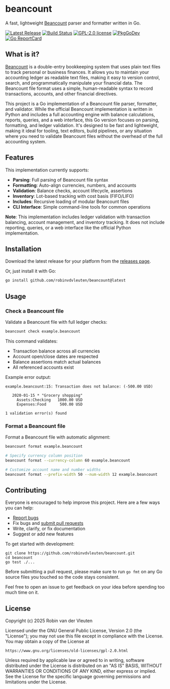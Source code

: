 # beancount

A fast, lightweight [Beancount](https://beancount.github.io/) parser and formatter written in Go.

[![Latest Release](https://img.shields.io/github/release/robinvdvleuten/beancount.svg?style=flat-square)](https://github.com/robinvdvleuten/beancount/releases)
[![Build Status](https://img.shields.io/github/actions/workflow/status/robinvdvleuten/beancount/build.yml?style=flat-square&branch=main)](https://github.com/robinvdvleuten/beancount/actions?query=workflow%3Abuild)
[![GPL-2.0 license](https://img.shields.io/github/license/robinvdvleuten/beancount.svg?style=flat-square)](https://github.com/robinvdvleuten/beancount/blob/main/COPYING)
[![PkgGoDev](https://img.shields.io/badge/godoc-reference-blue.svg?style=flat-square)](https://pkg.go.dev/github.com/robinvdvleuten/beancount)
[![Go ReportCard](https://goreportcard.com/badge/github.com/robinvdvleuten/beancount?style=flat-square)](https://goreportcard.com/report/robinvdvleuten/beancount)

## What is it?

[Beancount](https://beancount.github.io/) is a double-entry bookkeeping system that uses plain text files to track personal or business finances. It allows you to maintain your accounting ledger as readable text files, making it easy to version control, search, and programmatically manipulate your financial data. The Beancount file format uses a simple, human-readable syntax to record transactions, accounts, and other financial directives.

This project is a Go implementation of a Beancount file parser, formatter, and validator. While the official Beancount implementation is written in Python and includes a full accounting engine with balance calculations, reports, queries, and a web interface, this Go version focuses on parsing, formatting, and ledger validation. It's designed to be fast and lightweight, making it ideal for tooling, text editors, build pipelines, or any situation where you need to validate Beancount files without the overhead of the full accounting system.

## Features

This implementation currently supports:

- **Parsing**: Full parsing of Beancount file syntax
- **Formatting**: Auto-align currencies, numbers, and accounts
- **Validation**: Balance checks, account lifecycle, assertions
- **Inventory**: Lot-based tracking with cost basis (FIFO/LIFO)
- **Includes**: Recursive loading of modular Beancount files
- **CLI Interface**: Simple command-line tools for common operations

**Note**: This implementation includes ledger validation with transaction balancing, account management, and inventory tracking. It does not include reporting, queries, or a web interface like the official Python implementation.

## Installation

Download the latest release for your platform from the [releases page](https://github.com/robinvdvleuten/beancount/releases).

Or, just install it with Go:

```bash
go install github.com/robinvdvleuten/beancount@latest
```

## Usage

### Check a Beancount file

Validate a Beancount file with full ledger checks:

```bash
beancount check example.beancount
```

This command validates:
- Transaction balance across all currencies
- Account open/close dates are respected
- Balance assertions match actual balances
- All referenced accounts exist

Example error output:
```
example.beancount:15: Transaction does not balance: (-500.00 USD)

   2020-01-15 * "Grocery shopping"
     Assets:Checking   1000.00 USD
     Expenses:Food      500.00 USD

1 validation error(s) found
```

### Format a Beancount file

Format a Beancount file with automatic alignment:

```bash
beancount format example.beancount

# Specify currency column position
beancount format --currency-column 60 example.beancount

# Customize account name and number widths
beancount format --prefix-width 50 --num-width 12 example.beancount
```

## Contributing

Everyone is encouraged to help improve this project. Here are a few ways you can help:

- [Report bugs](https://github.com/robinvdvleuten/beancount/issues)
- Fix bugs and [submit pull requests](https://github.com/robinvdvleuten/beancount/pulls)
- Write, clarify, or fix documentation
- Suggest or add new features

To get started with development:

```
git clone https://github.com/robinvdvleuten/beancount.git
cd beancount
go test ./...
```

Before submitting a pull request, please make sure to run
`go fmt` on any Go source files you touched so the code stays consistent.

Feel free to open an issue to get feedback on your idea before spending too much time on it.

## License

Copyright (c) 2025 Robin van der Vleuten

Licensed under the GNU General Public License, Version 2.0 (the "License");
you may not use this file except in compliance with the License.
You may obtain a copy of the License at

    https://www.gnu.org/licenses/old-licenses/gpl-2.0.html

Unless required by applicable law or agreed to in writing, software
distributed under the License is distributed on an "AS IS" BASIS,
WITHOUT WARRANTIES OR CONDITIONS OF ANY KIND, either express or implied.
See the License for the specific language governing permissions and
limitations under the License.
